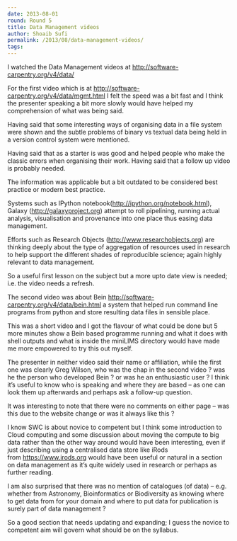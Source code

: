 ```yaml
---
date: 2013-08-01
round: Round 5
title: Data Management videos
author: Shoaib Sufi
permalink: /2013/08/data-management-videos/
tags:
---
```

I watched the Data Management videos at http://software-carpentry.org/v4/data/

For the first video which is at http://software-carpentry.org/v4/data/mgmt.html I felt the speed was a bit fast and I think the presenter speaking a bit more slowly would have helped my comprehension of what was being said.

Having said that some interesting ways of organising data in a file system were shown and the subtle problems of binary vs textual data being held in a version control system were mentioned.

Having said that as a starter is was good and helped people who make the classic errors when organising their work. Having said that a follow up video is probably needed.

The information was applicable but a bit outdated to be considered best practice or modern best practice.

Systems such as IPython notebook(http://ipython.org/notebook.html), Galaxy (http://galaxyproject.org) attempt to roll pipelining, running actual analysis, visualisation and provenance into one place thus easing data management.

Efforts such as Research Objects (http://www.researchobjects.org) are thinking deeply about the type of aggregation of resources used in research to help support the different shades of reproducible science; again highly relevant to data management.

So a useful first lesson on the subject but a more upto date view is needed; i.e. the video needs a refresh.

The second video was about Bein http://software-carpentry.org/v4/data/bein.html a system that helped run command line programs from python and store resulting data files in sensible place.

This was a short video and I got the flavour of what could be done but 5 more minutes show a Bein based programme running and what it does with shell outputs and what is inside the miniLIMS directory would have made me more empowered to try this out myself.

The presenter in neither video said their name or affiliation, while the first one was clearly Greg Wilson, who was the chap in the second video ? was he the person who developed Bein ? or was he an enthusiastic user ? I think it&#8217;s useful to know who is speaking and where they are based &#8211; as one can look them up afterwards and perhaps ask a follow-up question.

It was interesting to note that there were no comments on either page &#8211; was this due to the website change or was it always like this ?

I know SWC is about novice to competent but I think some introduction to Cloud computing and some discussion about moving the compute to big data rather than the other way around would have been interesting, even if just describing using a centralised data store like iRods from https://www.irods.org would have been useful or natural in a section on data management as it&#8217;s quite widely used in research or perhaps as further reading.

I am also surprised that there was no mention of catalogues (of data) &#8211; e.g. whether from Astronomy, Bioinformatics or Biodiversity as knowing where to get data from for your domain and where to put data for publication is surely part of data management ?

So a good section that needs updating and expanding; I guess the novice to competent aim will govern what should be on the syllabus.

&nbsp;

&nbsp;
